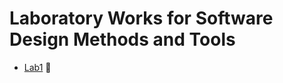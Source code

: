# Laboratory Works for Software Design Methods and Tools

- [Lab1](https://github.com/skidne/TMPS-Labs/tree/master/Lab1) :mushroom:
